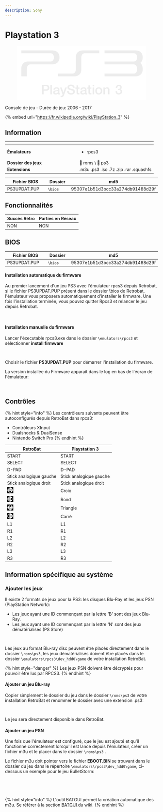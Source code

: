 ```yaml
---
description: Sony
---
```


# Playstation 3

<div align="left">

<figure><picture><source srcset="https://raw.githubusercontent.com/fabricecaruso/es-theme-carbon/91d85c7849cc550b0cac4e75cb8e0923d3b61b5e/art/logos/ps3-w.svg" media="(prefers-color-scheme: dark)"><img src="https://raw.githubusercontent.com/fabricecaruso/es-theme-carbon/5149a33eed46b2af638b06119397d4023b75131f/art/logos/ps3.svg" alt=""></picture><figcaption></figcaption></figure>

</div>

Console de jeu - Durée de jeu: 2006 - 2017

{% embed url="https://fr.wikipedia.org/wiki/PlayStation_3" %}

## Information

<table data-header-hidden><thead><tr><th width="224"></th><th></th></tr></thead><tbody><tr><td><strong>Émulateurs</strong></td><td><ul><li>rpcs3</li></ul></td></tr><tr><td><strong>Dossier des jeux</strong></td><td><span data-gb-custom-inline data-tag="emoji" data-code="1f4c2">📂</span> roms \ <span data-gb-custom-inline data-tag="emoji" data-code="1f4c2">📂</span> ps3</td></tr><tr><td><strong>Extensions</strong></td><td>.m3u .ps3 .iso .7z .zip .rar .squashfs</td></tr></tbody></table>

<table><thead><tr><th width="187">Fichier BIOS</th><th width="109">Dossier</th><th>md5</th></tr></thead><tbody><tr><td>PS3UPDAT.PUP</td><td><code>\bios</code></td><td>95307e1b51d3bcc33a274db91488d29f</td></tr></tbody></table>

## Fonctionnalités

| Succès Rétro | Parties en Réseau |
| ------------ | ----------------- |
| NON          | NON               |

## BIOS

<table><thead><tr><th width="187">Fichier BIOS</th><th width="109">Dossier</th><th>md5</th></tr></thead><tbody><tr><td>PS3UPDAT.PUP</td><td><code>\bios</code></td><td>95307e1b51d3bcc33a274db91488d29f</td></tr></tbody></table>

#### Installation automatique du firmware

Au premier lancement d'un jeu PS3 avec l'émulateur rpcs3 depuis Retrobat, si le fichier PS3UPDAT.PUP présent dans le dossier \bios de Retrobat, l'émulateur vous proposera automatiquement d'installer le firmware. Une fois l'installation terminée, vous pouvez quitter Rpcs3 et relancer le jeu depuis Retrobat.

<div align="left">

<figure><img src="https://i.imgur.com/1ovzizA.png" alt=""><figcaption></figcaption></figure>

</div>

#### Installation manuelle du firmware

Lancer l'éxecutable rpcs3.exe dans le dossier `\emulators\rpcs3` et sélectionner **install firmware**

<div align="left">

<figure><img src="https://i.imgur.com/18HE0DC.png" alt=""><figcaption></figcaption></figure>

</div>

Choisir le fichier **PS3UPDAT.PUP** pour démarrer l'installation du firmware.

La version installée du Firmware apparait dans le log en bas de l'écran de l'émulateur:

<div align="left">

<figure><img src="https://i.imgur.com/JFjxamH.png" alt=""><figcaption></figcaption></figure>

</div>

## Contrôles

{% hint style="info" %}
Les contrôleurs suivants peuvent être autoconfigurés depuis RetroBat dans rpcs3:

* Contrôleurs XInput
* Dualshocks & DualSense
* Nintendo Switch Pro
{% endhint %}

| RetroBat                                                                           | Playstation 3           |
| ---------------------------------------------------------------------------------- | ----------------------- |
| START                                                                              | START                   |
| SELECT                                                                             | SELECT                  |
| D-PAD                                                                              | D-PAD                   |
| Stick analogique gauche                                                            | Stick analogique gauche |
| Stick analogique droit                                                             | Stick analogique droit  |
| ![A](<../../../../.gitbook/assets/image (19).png>)                                 | Croix                   |
| ![B](<../../../../.gitbook/assets/image (6).png>)                                  | Rond                    |
| <img src="../../../../.gitbook/assets/image (34).png" alt="" data-size="original"> | Triangle                |
| <img src="../../../../.gitbook/assets/image (32).png" alt="" data-size="line">     | Carré                   |
| L1                                                                                 | L1                      |
| R1                                                                                 | R1                      |
| L2                                                                                 | L2                      |
| R2                                                                                 | R2                      |
| L3                                                                                 | L3                      |
| R3                                                                                 | R3                      |

## Information spécifique au système

### Ajouter les jeux

Il existe 2 formats de jeux pour la PS3: les disques Blu-Ray et les jeux PSN (PlayStation Network):

* Les jeux ayant une ID commençant par la lettre 'B' sont des jeux Blu-Ray.
* Les jeux ayant une ID commençant par la lettre 'N' sont des jeux dématérialisés (PS Store)

<div align="left">

<figure><img src="https://i.imgur.com/EsmEoB4.png" alt=""><figcaption></figcaption></figure>

</div>

Les jeux au format Blu-ray disc peuvent être placés directement dans le dossier  `\roms\ps3`, les jeux dématérialisés doivent être placés dans le dossier `\emulators\rpcs3\dev_hdd0\game` de votre installation RetroBat.

{% hint style="danger" %}
Les jeux PSN doivent être décryptés pour pouvoir être lus par RPCS3.
{% endhint %}

#### Ajouter un jeu Blu-ray

Copier simplement le dossier du jeu dans le dossier `\roms\ps3` de votre installation RetroBat et renommer le dossier avec une extension .ps3:

<div align="left">

<figure><img src="https://i.imgur.com/E98BUs9.png" alt=""><figcaption></figcaption></figure>

</div>

Le jeu sera directement disponible dans RetroBat.

#### Ajouter un jeu PSN

Une fois que l'émulateur est configuré, que le jeu est ajouté et qu'il fonctionne correctement lorsqu'il est lancé depuis l'émulateur, créer un fichier m3u et le placer dans le dossier `\roms\ps3` .

Le fichier m3u doit pointer vers le fichier **EBOOT.BIN** se trouvant dans le dossier du jeu dans le répertoire `\emulators\rpcs3\dev_hdd0\game`, ci-dessous un exemple pour le jeu BulletStorm:

<div align="left">

<figure><img src="https://i.imgur.com/E1igTL6.png" alt=""><figcaption></figcaption></figure>

</div>

<div align="left">

<figure><img src="https://i.imgur.com/LmL6NUh.png" alt=""><figcaption></figcaption></figure>

</div>

{% hint style="info" %}
L'outil BATGUI permet la création automatique des m3u. Se référer à la section [BATGUI ](../../../../utilisation-avancee/batgui.md)du wiki.
{% endhint %}
